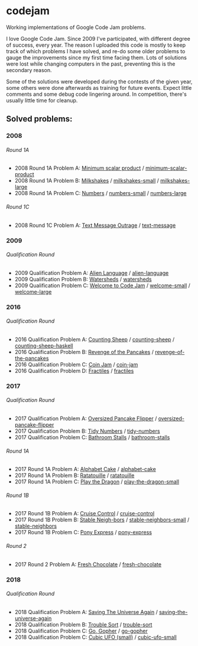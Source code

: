 # codejam
Working implementations of Google Code Jam problems.

I love Google Code Jam. Since 2009 I've participated, with different degree of success, every year. The reason I uploaded this code is mostly to keep track of which problems I have solved, and re-do some older problems to gauge the improvements since my first time facing them. Lots of solutions were lost while changing computers in the past, preventing this is the secondary reason.

Some of the solutions were developed during the contests of the given year, some others were done afterwards as training for future events. Expect little comments and some debug code lingering around. In competition, there's usually little time for cleanup.

## Solved problems:

### 2008

###### Round 1A

* 2008 Round 1A Problem A: [Minimum scalar product] / [minimum-scalar-product]
* 2008 Round 1A Problem B: [Milkshakes] / [milkshakes-small] / [milkshakes-large]
* 2008 Round 1A Problem C: [Numbers] / [numbers-small] / [numbers-large]

[Minimum scalar product]:https://code.google.com/codejam/contest/32016/dashboard#s=p0
[Milkshakes]:https://code.google.com/codejam/contest/32016/dashboard#s=p1
[Numbers]:https://code.google.com/codejam/contest/32016/dashboard#s=p2

[minimum-scalar-product]:2008/round1a/a-minimum-scalar-product/a.py
[milkshakes-small]:2008/round1a/b-milkshakes/b-small.py
[milkshakes-large]:2008/round1a/b-milkshakes/b-large.py
[numbers-small]:2008/round1a/c-numbers/c-small.py
[numbers-large]:2008/round1a/c-numbers/c-large.py

###### Round 1C

* 2008 Round 1C Problem A: [Text Message Outrage] / [text-message]

[Text Message Outrage]:https://code.google.com/codejam/contest/32015/dashboard#s=p0

[text-message]:2008/round1c/a-text-message/a.py

### 2009

###### Qualification Round

* 2009 Qualification Problem A: [Alien Language] / [alien-language]
* 2009 Qualification Problem B: [Watersheds] / [watersheds][watersheds-solution]
* 2009 Qualification Problem C: [Welcome to Code Jam] / [welcome-small] / [welcome-large]

[Alien Language]:https://code.google.com/codejam/contest/90101/dashboard#s=p0
[Watersheds]:https://code.google.com/codejam/contest/90101/dashboard#s=p1
[Welcome to Code Jam]:https://code.google.com/codejam/contest/90101/dashboard#s=p2

[alien-language]:2009/qual/a/a.py
[watersheds-solution]:2009/qual/b/b.c
[welcome-small]:2009/qual/c/c.hs
[welcome-large]:2009/qual/c/c.c

### 2016

###### Qualification Round

* 2016 Qualification Problem A: [Counting Sheep] / [counting-sheep] / [counting-sheep-haskell]
* 2016 Qualification Problem B: [Revenge of the Pancakes] / [revenge-of-the-pancakes]
* 2016 Qualification Problem C: [Coin Jam] / [coin-jam]
* 2016 Qualification Problem D: [Fractiles] / [fractiles][fractiles-solution]

[Counting Sheep]:https://code.google.com/codejam/contest/6254486/dashboard#s=p0
[Revenge of the Pancakes]:https://code.google.com/codejam/contest/6254486/dashboard#s=p1
[Coin Jam]:https://code.google.com/codejam/contest/6254486/dashboard#s=p2
[Fractiles]:https://code.google.com/codejam/contest/6254486/dashboard#s=p3

[counting-sheep]:2016/qual/a-counting-sheep/a.py
[counting-sheep-haskell]:2016/qual/a-counting-sheep/a.hs
[revenge-of-the-pancakes]:2016/qual/b-revenge-of-the-pancakes/b.c
[coin-jam]:2016/qual/c-coin-jam/c.py
[fractiles-solution]:2016/qual/d-fractiles/d.py

### 2017

###### Qualification Round

* 2017 Qualification Problem A: [Oversized Pancake Flipper] / [oversized-pancake-flipper]
* 2017 Qualification Problem B: [Tidy Numbers] / [tidy-numbers]
* 2017 Qualification Problem C: [Bathroom Stalls] / [bathroom-stalls]

[Oversized Pancake Flipper]:https://code.google.com/codejam/contest/3264486/dashboard#s=p0
[Tidy Numbers]:https://code.google.com/codejam/contest/3264486/dashboard#s=p1
[Bathroom Stalls]:https://code.google.com/codejam/contest/3264486/dashboard#s=p2

[oversized-pancake-flipper]:2017/qual/a/a.py
[tidy-numbers]:2017/qual/b/b.c
[bathroom-stalls]:2017/qual/c/c.py

###### Round 1A

* 2017 Round 1A Problem A: [Alphabet Cake] / [alphabet-cake]
* 2017 Round 1A Problem B: [Ratatouille] / [ratatouille][ratatouille-solution]
* 2017 Round 1A Problem C: [Play the Dragon] / [play-the-dragon-small]

[Alphabet Cake]:https://code.google.com/codejam/contest/5304486/dashboard#s=p0
[Ratatouille]:https://code.google.com/codejam/contest/5304486/dashboard#s=p1
[Play the Dragon]:https://code.google.com/codejam/contest/5304486/dashboard#s=p2

[alphabet-cake]:2017/1a/a/a.c
[ratatouille-solution]:2017/1a/b/b.c
[play-the-dragon-small]:2017/1a/c/c.c

###### Round 1B

* 2017 Round 1B Problem A: [Cruise Control] / [cruise-control]
* 2017 Round 1B Problem B: [Stable Neigh-bors] / [stable-neighbors-small] / [stable-neighbors]
* 2017 Round 1B Problem C: [Pony Express] / [pony-express]

[Cruise Control]:https://code.google.com/codejam/contest/8294486/dashboard#s=p0
[Stable Neigh-bors]:https://code.google.com/codejam/contest/8294486/dashboard#s=p1
[Pony Express]:https://code.google.com/codejam/contest/8294486/dashboard#s=p2

[cruise-control]:2017/1b/a/a.c
[stable-neighbors-small]:2017/1b/b/b-small.c
[stable-neighbors]:2017/1b/b/b.c
[pony-express]:2017/1b/c/c-small.c

###### Round 2

* 2017 Round 2 Problem A: [Fresh Chocolate] / [fresh-chocolate]

[Fresh Chocolate]:https://code.google.com/codejam/contest/5314486/dashboard#s=p0

[fresh-chocolate]:2017/2/a/cheap.py

### 2018

###### Qualification Round

* 2018 Qualification Problem A: [Saving The Universe Again] / [saving-the-universe-again]
* 2018 Qualification Problem B: [Trouble Sort] / [trouble-sort]
* 2018 Qualification Problem C: [Go, Gopher] / [go-gopher]
* 2018 Qualification Problem C: [Cubic UFO (small)] / [cubic-ufo-small]

[Saving The Universe Again]:https://codejam.withgoogle.com/2018/challenges/00000000000000cb/dashboard
[Trouble Sort]:https://codejam.withgoogle.com/2018/challenges/00000000000000cb/dashboard/00000000000079cb
[Go, Gopher]:https://codejam.withgoogle.com/2018/challenges/00000000000000cb/dashboard/0000000000007a30
[Cubic UFO (small)]:https://codejam.withgoogle.com/2018/challenges/00000000000000cb/dashboard/00000000000079cc

[saving-the-universe-again]:2018/qual/a/save.py
[trouble-sort]:2018/qual/b/trouble.py
[go-gopher]:2018/qual/c/gopher.py
[cubic-ufo-small]:2018/qual/d/shadow-small.py
